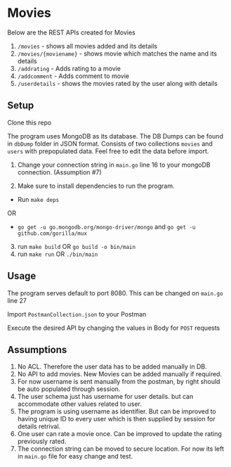 # Movies

Below are the REST APIs created for Movies
1. `/movies` - shows all movies added and its details
2. `/movies/{moviename}` - shows movie which matches the name and its details
3. `/addrating` - Adds rating to a movie
4. `/addcomment` - Adds comment to movie
5. `/userdetails` - shows the movies rated by the user along with details

## Setup
Clone this repo

The program uses MongoDB as its database. The DB Dumps can be found in `dbDump` folder in JSON format. Consists of two collections `movies` and `users` with prepopulated data. Feel free to edit the data before import.

1. Change your connection string in `main.go` line 16 to your mongoDB connection. (Assumption #7)

2. Make sure to install dependencies to run the program.
- Run `make deps`

OR
- `go get -u go.mongodb.org/mongo-driver/mongo` and `go get -u github.com/gorilla/mux`  
3. run `make build` OR `go build -o bin/main`
4. run `make run` OR `./bin/main`

## Usage
The program serves default to port 8080. This can be changed on `main.go` line 27

Import `PostmanCollection.json` to your Postman

Execute the desired API by changing the values in Body for `POST` requests

## Assumptions

1. No ACL. Therefore the user data has to be added manually in DB. 
2. No API to add movies. New Movies can be added manually if required. 
3. For now username is sent manually from the postman, by right should be auto populated through session.
4. The user schema just has username for user details. but can accommodate other values related to user.
5. The program is using username as identifier. But can be improved to having unique ID to every user which is then supplied by session for details retrival.
6. One user can rate a movie once. Can be improved to update the rating previously rated.
7. The connection string can be moved to secure location. For now its left in `main.go` file for easy change and test.